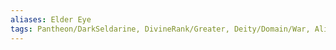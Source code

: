 ```yaml
---
aliases: Elder Eye
tags: Pantheon/DarkSeldarine, DivineRank/Greater, Deity/Domain/War, Alignment/CE
---
```

